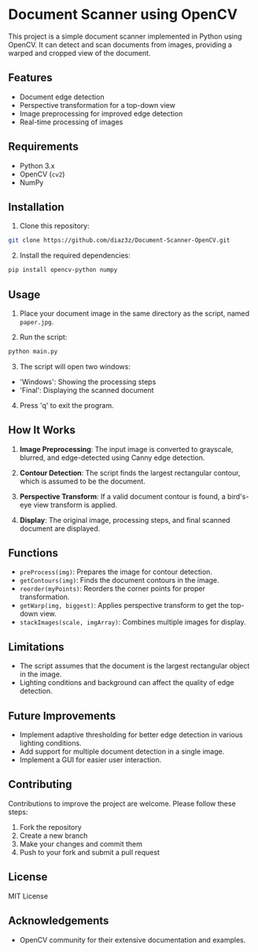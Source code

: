 
# Document Scanner using OpenCV

This project is a simple document scanner implemented in Python using OpenCV. It can detect and scan documents from images, providing a warped and cropped view of the document.

## Features

- Document edge detection
- Perspective transformation for a top-down view
- Image preprocessing for improved edge detection
- Real-time processing of images

## Requirements

- Python 3.x
- OpenCV (`cv2`)
- NumPy

## Installation

1. Clone this repository:

```bash
git clone https://github.com/diaz3z/Document-Scanner-OpenCV.git

```
2. Install the required dependencies:
```bash
pip install opencv-python numpy

```
## Usage

1. Place your document image in the same directory as the script, named `paper.jpg`.

2. Run the script:
```bash
python main.py

```
3. The script will open two windows:
- 'Windows': Showing the processing steps
- 'Final': Displaying the scanned document

4. Press 'q' to exit the program.

## How It Works

1. **Image Preprocessing**: The input image is converted to grayscale, blurred, and edge-detected using Canny edge detection.

2. **Contour Detection**: The script finds the largest rectangular contour, which is assumed to be the document.

3. **Perspective Transform**: If a valid document contour is found, a bird's-eye view transform is applied.

4. **Display**: The original image, processing steps, and final scanned document are displayed.

## Functions

- `preProcess(img)`: Prepares the image for contour detection.
- `getContours(img)`: Finds the document contours in the image.
- `reorder(myPoints)`: Reorders the corner points for proper transformation.
- `getWarp(img, biggest)`: Applies perspective transform to get the top-down view.
- `stackImages(scale, imgArray)`: Combines multiple images for display.

## Limitations

- The script assumes that the document is the largest rectangular object in the image.
- Lighting conditions and background can affect the quality of edge detection.

## Future Improvements

- Implement adaptive thresholding for better edge detection in various lighting conditions.
- Add support for multiple document detection in a single image.
- Implement a GUI for easier user interaction.

## Contributing

Contributions to improve the project are welcome. Please follow these steps:

1. Fork the repository
2. Create a new branch
3. Make your changes and commit them
4. Push to your fork and submit a pull request

## License

MIT License

## Acknowledgements

- OpenCV community for their extensive documentation and examples.
